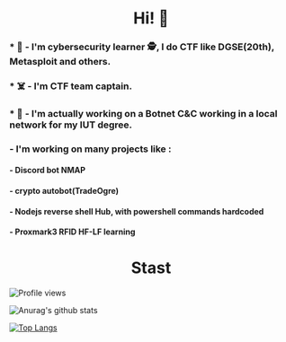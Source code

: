 <h1 align='center'> Hi! 👻</h1>
<h3>* 🎌 - I'm cybersecurity learner 🕵, I do CTF like DGSE(20th), Metasploit and others.</h3>
<h3>* ☠️ - I'm CTF team captain.</h3>
<h3>* 🤖 - I'm actually working on a Botnet C&C working in a local network for my IUT degree.</h3>
<h3>     - I'm working on many projects like : </h3>
<h4>       - Discord bot NMAP</h4>
<h4>       - crypto autobot(TradeOgre)</h4>
<h4>       - Nodejs reverse shell Hub, with powershell commands hardcoded</h4>
<h4>       - Proxmark3 RFID HF-LF learning</h4>
<h1 align='center'> Stast </h1>

![Profile views](https://gpvc.arturio.dev/Satcomx00-x00)  

![Anurag's github stats](https://github-readme-stats.vercel.app/api?username=Satcomx00-x00&theme=dark&show_icons=true)

[![Top Langs](https://github-readme-stats.vercel.app/api/top-langs/?username=Satcomx00-x00&theme=dark)](https://github.com/Satcomx00-x00/PANGEA)
